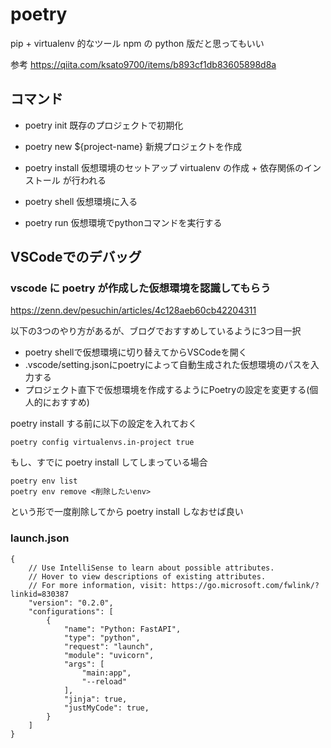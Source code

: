 # poetry

pip + virtualenv 的なツール
npm の python 版だと思ってもいい

参考
https://qiita.com/ksato9700/items/b893cf1db83605898d8a

## コマンド

- poetry init
既存のプロジェクトで初期化
- poetry new ${project-name}
新規プロジェクトを作成

- poetry install
仮想環境のセットアップ
virtualenv の作成 + 依存関係のインストール
が行われる

- poetry shell
仮想環境に入る

- poetry run
仮想環境でpythonコマンドを実行する

## VSCodeでのデバッグ

### vscode に poetry が作成した仮想環境を認識してもらう


https://zenn.dev/pesuchin/articles/4c128aeb60cb42204311

以下の3つのやり方があるが、ブログでおすすめしているように3つ目一択
-   poetry shellで仮想環境に切り替えてからVSCodeを開く
-   .vscode/setting.jsonにpoetryによって自動生成された仮想環境のパスを入力する
-   プロジェクト直下で仮想環境を作成するようにPoetryの設定を変更する(個人的におすすめ)


poetry install する前に以下の設定を入れておく
```
poetry config virtualenvs.in-project true
```

もし、すでに poetry install してしまっている場合

```
poetry env list
poetry env remove <削除したいenv>
```

という形で一度削除してから poetry install しなおせば良い


### launch.json
```
{
    // Use IntelliSense to learn about possible attributes.
    // Hover to view descriptions of existing attributes.
    // For more information, visit: https://go.microsoft.com/fwlink/?linkid=830387
    "version": "0.2.0",
    "configurations": [
        {
            "name": "Python: FastAPI",
            "type": "python",
            "request": "launch",
            "module": "uvicorn",
            "args": [
                "main:app",
                "--reload"
            ],
            "jinja": true,
            "justMyCode": true,
        }
    ]
}
```
<!--stackedit_data:
eyJoaXN0b3J5IjpbLTQzNDU3MTE5NCwxOTI5MzEwMjMzXX0=
-->